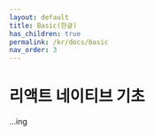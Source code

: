 ```yaml
---
layout: default
title: Basic(한글)
has_children: true
permalink: /kr/docs/basic
nav_order: 3
---
```


# 리액트 네이티브 기초

...ing